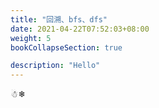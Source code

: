 ```yaml
---
title: "回溯、bfs、dfs"
date: 2021-04-22T07:52:03+08:00
weight: 5
bookCollapseSection: true

description: "Hello"
---
```


☃❄︎